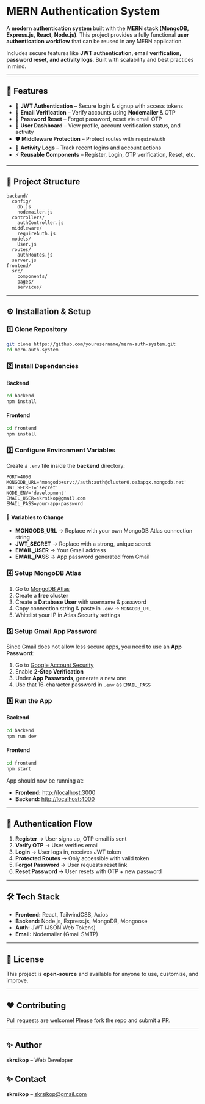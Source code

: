 # MERN Authentication System

A **modern authentication system** built with the **MERN stack (MongoDB, Express.js, React, Node.js)**. This project provides a fully functional **user authentication workflow** that can be reused in any MERN application.

Includes secure features like **JWT authentication, email verification, password reset, and activity logs**. Built with scalability and best practices in mind.

---

## 🚀 Features

* 🔐 **JWT Authentication** – Secure login & signup with access tokens
* 📧 **Email Verification** – Verify accounts using **Nodemailer** & OTP
* 🔄 **Password Reset** – Forgot password, reset via email OTP
* 📝 **User Dashboard** – View profile, account verification status, and activity
* 🛡️ **Middleware Protection** – Protect routes with `requireAuth`
* 📜 **Activity Logs** – Track recent logins and account actions
* ⚡ **Reusable Components** – Register, Login, OTP verification, Reset, etc.

---

## 📂 Project Structure

```
backend/
  config/
    db.js
    nodemailer.js
  controllers/
    authController.js
  middleware/
    requireAuth.js
  models/
    User.js
  routes/
    authRoutes.js
  server.js
frontend/
  src/
    components/
    pages/
    services/
```

---

## ⚙️ Installation & Setup

### 1️⃣ Clone Repository

```bash
git clone https://github.com/yourusername/mern-auth-system.git
cd mern-auth-system
```

### 2️⃣ Install Dependencies

#### Backend

```bash
cd backend
npm install
```

#### Frontend

```bash
cd frontend
npm install
```

### 3️⃣ Configure Environment Variables

Create a `.env` file inside the **backend** directory:

```env
PORT=4000
MONGODB_URL='mongodb+srv://auth:auth@cluster0.oa3apqx.mongodb.net'
JWT_SECRET='secret'
NODE_ENV='development'
EMAIL_USER=skrsikop@gmail.com
EMAIL_PASS=your-app-password
```

#### 🔑 Variables to Change

* **MONGODB\_URL** → Replace with your own MongoDB Atlas connection string
* **JWT\_SECRET** → Replace with a strong, unique secret
* **EMAIL\_USER** → Your Gmail address
* **EMAIL\_PASS** → App password generated from Gmail

### 4️⃣ Setup MongoDB Atlas

1. Go to [MongoDB Atlas](https://www.mongodb.com/cloud/atlas)
2. Create a **free cluster**
3. Create a **Database User** with username & password
4. Copy connection string & paste in `.env` → `MONGODB_URL`
5. Whitelist your IP in Atlas Security settings

### 5️⃣ Setup Gmail App Password

Since Gmail does not allow less secure apps, you need to use an **App Password**:

1. Go to [Google Account Security](https://myaccount.google.com/security)
2. Enable **2-Step Verification**
3. Under **App Passwords**, generate a new one
4. Use that 16-character password in `.env` as `EMAIL_PASS`

### 6️⃣ Run the App

#### Backend

```bash
cd backend
npm run dev
```

#### Frontend

```bash
cd frontend
npm start
```

App should now be running at:

* **Frontend:** [http://localhost:3000](http://localhost:3000)
* **Backend:** [http://localhost:4000](http://localhost:4000)

---

## 📧 Authentication Flow

1. **Register** → User signs up, OTP email is sent
2. **Verify OTP** → User verifies email
3. **Login** → User logs in, receives JWT token
4. **Protected Routes** → Only accessible with valid token
5. **Forgot Password** → User requests reset link
6. **Reset Password** → User resets with OTP + new password

---

## 🛠️ Tech Stack

* **Frontend:** React, TailwindCSS, Axios
* **Backend:** Node.js, Express.js, MongoDB, Mongoose
* **Auth:** JWT (JSON Web Tokens)
* **Email:** Nodemailer (Gmail SMTP)

---

## 📜 License

This project is **open-source** and available for anyone to use, customize, and improve.

---

## ❤️ Contributing

Pull requests are welcome! Please fork the repo and submit a PR.

---

## ✨ Author

**skrsikop** – Web Developer


## ✨ Contact

**skrsikop** – skrsikop@gmail.com
